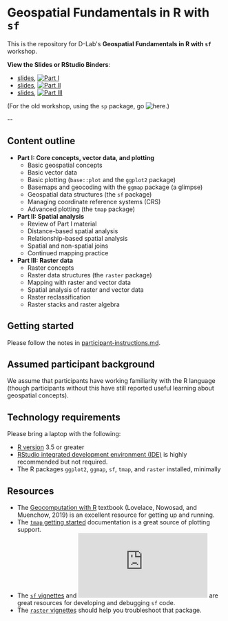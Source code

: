# Geospatial Fundamentals in R with `sf` 

This is the repository for D-Lab's __Geospatial Fundamentals in R with `sf`__ workshop.

__View the Slides or RStudio Binders__:
- [slides](https://dlab-geo.github.io/Geospatial-Fundamentals-in-R-sf/docs/RGeo_pt1.html#1), [![Part I](http://mybinder.org/badge.svg)](http://beta.mybinder.org/v2/gh/dlab-geo/Geospatial-Fundamentals-in-R-sf/docs/Part_1/master?urlpath=rstudio)
- [slides](https://dlab-geo.github.io/Geospatial-Fundamentals-in-R-sf/docs/RGeo_pt2.html#1), [![Part II](http://mybinder.org/badge.svg)](http://beta.mybinder.org/v2/gh/dlab-geo/Geospatial-Fundamentals-in-R-sf/docs/Part_2/master?urlpath=rstudio)
- [slides](https://dlab-geo.github.io/Geospatial-Fundamentals-in-R-sf/docs/RGeo_pt3.html#1), [![Part III](http://mybinder.org/badge.svg)](http://beta.mybinder.org/v2/gh/dlab-geo/Geospatial-Fundamentals-in-R-sf/docs/Part_3/master?urlpath=rstudio)

(For the old workshop, using the `sp` package, go ![here](https://github.com/dlab-geo/r-geospatial-workshop/).)

--

## Content outline
  - __Part I: Core concepts, vector data, and plotting__
      - Basic geospatial concepts
      - Basic vector data
      - Basic plotting (`base::plot` and the `ggplot2` package)
      - Basemaps and geocoding with the `ggmap` package (a glimpse)
      - Geospatial data structures (the `sf` package)
      - Managing coordinate reference systems (CRS)
      - Advanced plotting (the `tmap` package)
  - __Part II: Spatial analysis__
      - Review of Part I material
      - Distance-based spatial analysis
      - Relationship-based spatial analysis
      - Spatial and non-spatial joins
      - Continued mapping practice
  - __Part III: Raster data__
      - Raster concepts
      - Raster data structures (the `raster` package) 
      - Mapping with raster and vector data
      - Spatial analysis of raster and vector data
      - Raster reclassification
      - Raster stacks and raster algebra 
      
## Getting started

Please follow the notes in [participant-instructions.md](participant-instructions.md).

## Assumed participant background

We assume that participants have working familiarity with the R language
(though participants without this have still reported useful learning about
geospatial concepts).

## Technology requirements

Please bring a laptop with the following:

* [R version](https://cloud.r-project.org/) 3.5 or greater
* [RStudio integrated development environment (IDE)](https://www.rstudio.com/products/rstudio/download/#download) is
highly recommended but not required.
* The R packages `ggplot2`, `ggmap`, `sf`, `tmap`, and `raster` installed, minimally

## Resources

- The [Geocomputation with R](https://geocompr.robinlovelace.net/) textbook (Lovelace, Nowosad, and Muenchow, 2019) is an excellent resource for getting up and running.
- The [`tmap` getting started](https://cran.r-project.org/web/packages/tmap/vignettes/tmap-getstarted.html) documentation is a great source of plotting support.
- The [`sf` vignettes](https://cran.r-project.org/web/packages/sf/vignettes/sf1.html) and ![`sf` cheatsheet](https://github.com/rstudio/cheatsheets/blob/master/sf.pdf) are great resources for developing and debugging `sf` code.
- The [`raster` vignettes](https://cran.r-project.org/web/packages/raster/vignettes/Raster.pdf) should help you troubleshoot that package.

